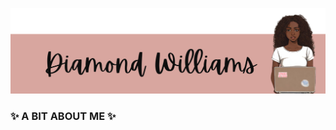 ![Alt text](https://github.com/D-WILLI/D-WILLI/blob/main/hi%20i%20am.png?raw=true)
<h3> ✨ A BIT ABOUT ME ✨ </h3>



<!--
**D-WILLI/D-WILLI** is a ✨ _special_ ✨ repository because its `README.md` (this file) appears on your GitHub profile.

Here are some ideas to get you started:

- 🔭 I’m currently working on ...
- 🌱 I’m currently learning ...
- 👯 I’m looking to collaborate on ...
- 🤔 I’m looking for help with ...
- 💬 Ask me about ...
- 📫 How to reach me: ...
- 😄 Pronouns: ...
- ⚡ Fun fact: ...
-->
